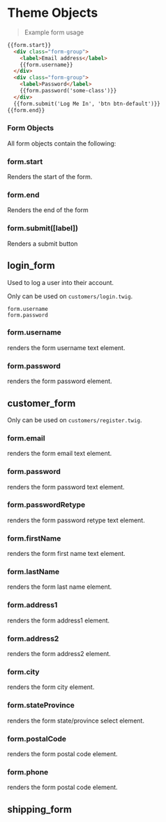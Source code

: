 # Theme Objects


> Example form usage

```html
{{form.start}}
  <div class="form-group">
    <label>Email address</label>
    {{form.username}}
  </div>
  <div class="form-group">
    <label>Password</label>
    {{form.password('some-class')}}
  </div>
  {{form.submit('Log Me In', 'btn btn-default')}}
{{form.end}}
```

### Form Objects
All form objects contain the following:

### form.start
Renders the start of the form.

### form.end
Renders the end of the form

### form.submit([label])
Renders a submit button

## login_form


Used to log a user into their account.

<aside class="notice">
Only can be used on <code>customers/login.twig</code>.
</aside>



```
form.username
form.password
```

### form.username
renders the form username text element.

### form.password
renders the form password element.


## customer_form

<aside class="notice">
Only can be used on <code>customers/register.twig</code>.
</aside>

### form.email
renders the form email text element.

### form.password
renders the form password text element.

### form.passwordRetype
renders the form password retype text element.


### form.firstName
renders the form first name text element.

### form.lastName
renders the form last name element.

### form.address1
renders the form address1 element.

### form.address2
renders the form address2 element.

### form.city
renders the form city element.

### form.stateProvince
renders the form state/province select element.

### form.postalCode
renders the form postal code element.

### form.phone
renders the form postal code element.


## shipping_form

